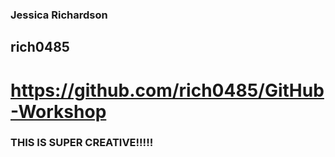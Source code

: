 ### Jessica Richardson
## rich0485
# https://github.com/rich0485/GitHub-Workshop
### THIS IS SUPER CREATIVE!!!!!
<!-- FUCS_SECRET_9853 -->